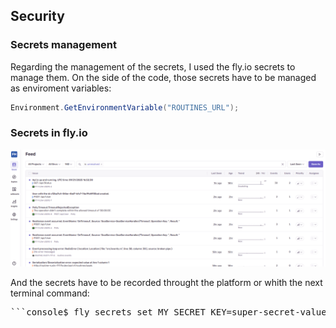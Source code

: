 ## Security

### Secrets management
Regarding the management of the secrets, I used the fly.io secrets to manage them. On the side of the code, those secrets have to be managed as enviroment variables:

```cs
Environment.GetEnvironmentVariable("ROUTINES_URL");
```

### Secrets in fly.io
![Secrets](img/trazability/logs-example.png "Secrets")

And the secrets have to be recorded throught the platform or whith the next terminal command:
<pre>```console$ fly secrets set MY_SECRET_KEY=super-secret-value```</pre>